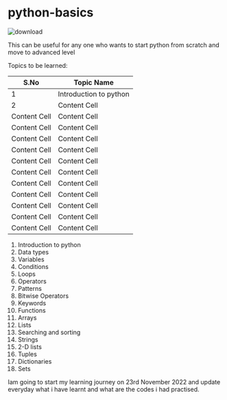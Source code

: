# python-basics
![download](https://user-images.githubusercontent.com/93584971/203112789-0a7aac05-634e-4c4c-8905-c26ab223f0e1.png)



This can be useful for any one who wants to start python from scratch and move to advanced level 

Topics to be learned:


|S.No  | Topic Name |
| ------------- | ------------- |
| 1 | Introduction to python  |
| 2  | Content Cell  |
| Content Cell  | Content Cell  |
| Content Cell  | Content Cell  |
| Content Cell  | Content Cell  |
| Content Cell  | Content Cell  |
| Content Cell  | Content Cell  |
| Content Cell  | Content Cell  |
| Content Cell  | Content Cell  |
| Content Cell  | Content Cell  |
| Content Cell  | Content Cell  |
| Content Cell  | Content Cell  |
| Content Cell  | Content Cell  |

1. Introduction to python
2. Data types
3. Variables
4. Conditions
5. Loops
6. Operators
7. Patterns
8. Bitwise Operators
9. Keywords
10. Functions
11. Arrays
12. Lists
13. Searching and sorting
14. Strings
15. 2-D lists
16. Tuples
17. Dictionaries
18. Sets


Iam going to start my learning journey on 23rd November 2022 and update everyday what i have learnt and what are the codes i had practised.


